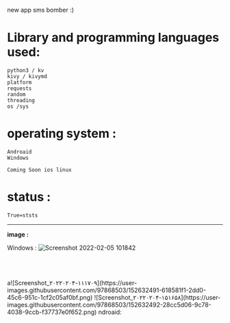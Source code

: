  new app sms bomber :)


# Library and programming languages used:
    python3 / kv
    kivy / kivymd 
    platform
    requests
    random
    threading
    os /sys




# operating system :
    Androaid 
    Windows
    
    Coming Soon ios linux

# status :
    True=ststs






<hr>


<b>image :</b>


Windows :
![Screenshot 2022-02-05 101842](https://user-images.githubusercontent.com/97868503/152632477-2b7d4eff-259c-44bb-85bc-74e1407cbd2a.png)




<br>
<br>
<br>
a![Screenshot_۲۰۲۲۰۲۰۴-۱۱۱۷۰۹](https://user-images.githubusercontent.com/97868503/152632491-618581f1-2dd0-45c6-951c-1cf2c05af0bf.png)
![Screenshot_۲۰۲۲۰۲۰۴-۱۵۱۶۵۸](https://user-images.githubusercontent.com/97868503/152632492-28cc5d06-9c78-4038-9ccb-f37737e0f652.png)
ndroaid:


